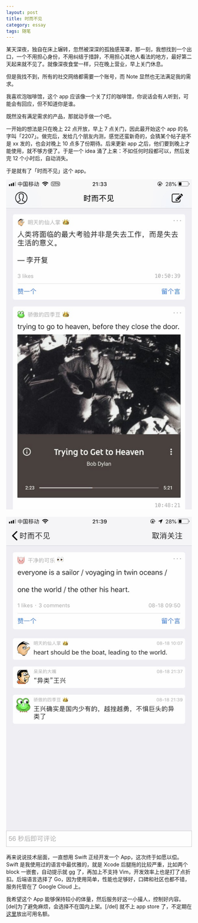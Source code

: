 ```yaml
---
layout: post
title: 时而不见
category: essay
tags: 随笔
---
```


某天深夜，独自在床上辗转，忽然被深深的孤独感笼罩，那一刻，我想找到一个出口，一个不用担心身份，不用纠结于措辞，不用担心其他人看法的地方，最好第二天起来就不见了。就像深夜食堂一样，只在晚上营业，早上关门休息。

但是我找不到，所有的社交网络都需要一个账号，而 Note 显然也无法满足我的需求。

我喜欢泡咖啡馆，这个 app 应该像一个关了灯的咖啡馆，你说话会有人听到，可能会有回应，但不知道你是谁。

既然没有满足需求的产品，那就动手做一个吧。

一开始的想法是只在晚上 22 点开放，早上 7 点关门，因此最开始这个 app 的名字叫「2207」。做完后，发给几个朋友内测，感觉还蛮新奇的，会猜某个帖子是不是 xx 发的，也会对晚上 10 点多了份期待。后来更新 app 之后，他们要到晚上才能使用，就不够方便了。于是一个 idea 涌了上来：不如任何时段都可以，然后发完 12 个小时后，自动消失。

于是就有了「时而不见」这个 app。

![](/image/2207-1.jpg)
![]()
![](/image/2207-2.jpg)

再来说说技术层面，一直想用 Swift 正经开发一个 App，这次终于如愿以偿。Swift 是我使用过的语言中最优雅的，就是 Xcode 后腿拖的比较严重，比如两个 block 一嵌套，自动提示就 gg 了，再加上不支持 Vim，开发效率上也是打了点折扣。后端语言选择了 Go，因为使用简单，性能也足够好，口碑和社区也都不错，服务托管在了 Google Cloud 上。

我希望这个 App 能够保持较小的体量，然后服务好这一小撮人，控制好内容。[del]为了避免麻烦，会选择不在国内上架。[/del] 就不上 app store 了，不定期在[这里](https://testflight.top/t/2eIzAb)放出可用名额。
